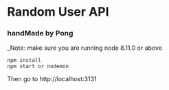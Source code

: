 # Random User API
### handMade by Pong

_Note: make sure you are running node 8.11.0 or above

```
npm install
npm start or nodemon

```

Then go to
http://localhost:3131
